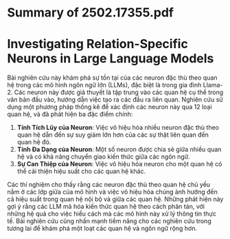 # Summary of 2502.17355.pdf

# Investigating Relation-Specific Neurons in Large Language Models

Bài nghiên cứu này khám phá sự tồn tại của các neuron đặc thù theo quan hệ trong các mô hình ngôn ngữ lớn (LLMs), đặc biệt là trong gia đình Llama-2. Các neuron này được giả thuyết là tập trung vào các quan hệ cụ thể trong văn bản đầu vào, hướng dẫn việc tạo ra các đầu ra liên quan. Nghiên cứu sử dụng một phương pháp thống kê để xác định các neuron này qua 12 loại quan hệ, và đã phát hiện ba đặc điểm chính:

1. **Tính Tích Lũy của Neuron**: Việc vô hiệu hóa nhiều neuron đặc thù theo quan hệ dẫn đến sự suy giảm lớn hơn của các sự thật liên quan đến quan hệ đó.
2. **Tính Đa Dạng của Neuron**: Một số neuron được chia sẻ giữa nhiều quan hệ và có khả năng chuyển giao kiến thức giữa các ngôn ngữ.
3. **Sự Can Thiệp của Neuron**: Việc vô hiệu hóa neuron cho một quan hệ có thể cải thiện hiệu suất cho các quan hệ khác.

Các thí nghiệm cho thấy rằng các neuron đặc thù theo quan hệ chủ yếu nằm ở các lớp giữa của mô hình và việc vô hiệu hóa chúng ảnh hưởng đến cả hiệu suất trong quan hệ nội bộ và giữa các quan hệ. Những phát hiện này gợi ý rằng các LLM mã hóa kiến thức quan hệ theo cách phân tán, với những hệ quả cho việc hiểu cách mà các mô hình này xử lý thông tin thực tế. Bài nghiên cứu cũng nhấn mạnh tiềm năng cho các nghiên cứu trong tương lai để khám phá một loạt các quan hệ và ngôn ngữ rộng hơn.
